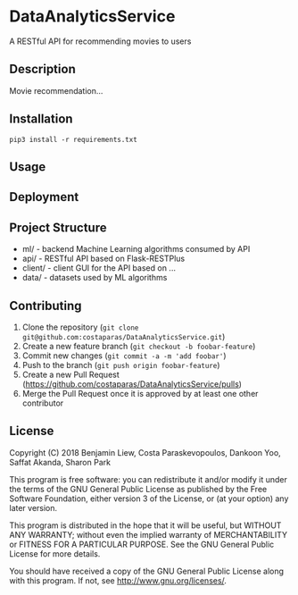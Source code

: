 # DataAnalyticsService
A RESTful API for recommending movies to users

## Description
Movie recommendation...

## Installation
`pip3 install -r requirements.txt`

## Usage


## Deployment


## Project Structure
* ml/ - backend Machine Learning algorithms consumed by API
* api/ - RESTful API based on Flask-RESTPlus
* client/ - client GUI for the API based on ...
* data/ - datasets used by ML algorithms

## Contributing
1. Clone the repository (`git clone git@github.com:costaparas/DataAnalyticsService.git`)
2. Create a new feature branch (`git checkout -b foobar-feature`)
3. Commit new changes (`git commit -a -m 'add foobar'`)
4. Push to the branch (`git push origin foobar-feature`)
5. Create a new Pull Request (<https://github.com/costaparas/DataAnalyticsService/pulls>)
6. Merge the Pull Request once it is approved by at least one other contributor

## License
Copyright (C) 2018 Benjamin Liew, Costa Paraskevopoulos, Dankoon Yoo, Saffat Akanda, Sharon Park

This program is free software: you can redistribute it and/or modify it under the terms of the GNU General Public License as published by the Free Software Foundation, either version 3 of the License, or (at your option) any later version.

This program is distributed in the hope that it will be useful, but WITHOUT ANY WARRANTY; without even the implied warranty of MERCHANTABILITY or FITNESS FOR A PARTICULAR PURPOSE. See the GNU General Public License for more details.

You should have received a copy of the GNU General Public License along with this program. If not, see http://www.gnu.org/licenses/.
